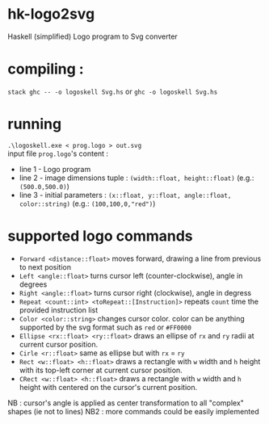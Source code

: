 # hk-logo2svg
Haskell (simplified) Logo program to Svg converter

# compiling :
`stack ghc -- -o logoskell Svg.hs`
or
`ghc -o logoskell Svg.hs`

# running
`.\logoskell.exe < prog.logo > out.svg`  
input file `prog.logo`'s content :
  * line 1 - Logo program
  * line 2 - image dimensions tuple : `(width::float, height::float)` (e.g.: `(500.0,500.0)`)
  * line 3 - initial parameters : `(x::float, y::float, angle::float, color::string)` (e.g.: `(100,100,0,"red")`)

# supported logo commands
  * `Forward <distance::float>` moves forward, drawing a line from previous to next position
  * `Left <angle::float>` turns cursor left (counter-clockwise), angle in degrees
  * `Right <angle::float>` turns cursor right (clockwise), angle in degress
  * `Repeat <count::int> <toRepeat::[Instruction]>` repeats `count` time the provided instruction list
  * `Color <color::string>` changes cursor color. color can be anything supported by the svg format such as `red` or `#FF0000`
  * `Ellipse <rx::float> <ry::float>` draws an ellipse of `rx` and `ry` radii at current cursor position.
  * `Cirle <r::float>` same as ellipse but with `rx` = `ry`
  * `Rect <w::float> <h::float>` draws a rectangle with `w` width and `h` height with its top-left corner at current cursor position.
  * `CRect <w::float> <h::float>` draws a rectangle with `w` width and `h` height with centered on the cursor's current position.
 
NB : cursor's angle is applied as center transformation to all "complex" shapes (ie not to lines)
NB2 : more commands could be easily implemented
